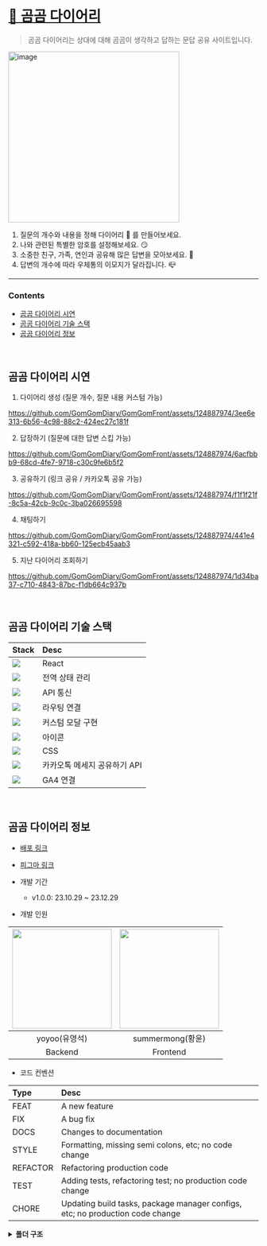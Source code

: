 # [🐻 곰곰 다이어리](https://gomgomdiary.site/)
> 곰곰 다이어리는 상대에 대해 곰곰이 생각하고 답하는 문답 공유 사이트입니다.

<a href="https://gomgomdiary.site/">
<img width="344" alt="image" src="https://github.com/GomGomDiary/GomGomFront/assets/124887974/1e51346e-5c57-4f4a-bc4e-f0e0c207b9c0">
</a>

1. 질문의 개수와 내용을 정해 다이어리 💌 를 만들어보세요.
2. 나와 관련된 특별한 암호를 설정해보세요. 😏
3. 소중한 친구, 가족, 연인과 공유해 많은 답변을 모아보세요. 👥
4. 답변의 개수에 따라 우체통의 이모지가 달라집니다. 📪
<hr />


<!-- TOC -->
### Contents
* [곰곰 다이어리 시연](#곰곰-다이어리-시연)
* [곰곰 다이어리 기술 스택](#곰곰-다이어리-기술-스택)
* [곰곰 다이어리 정보](#곰곰-다이어리-정보)
<br />
<!-- TOC -->


## 곰곰 다이어리 시연
1. 다이어리 생성 (질문 개수, 질문 내용 커스텀 가능)

https://github.com/GomGomDiary/GomGomFront/assets/124887974/3ee6e313-6b56-4c98-88c2-424ec27c181f

2. 답장하기 (질문에 대한 답변 스킵 가능)

https://github.com/GomGomDiary/GomGomFront/assets/124887974/6acfbbb9-68cd-4fe7-9718-c30c9fe6b5f2

3. 공유하기 (링크 공유 / 카카오톡 공유 가능)

https://github.com/GomGomDiary/GomGomFront/assets/124887974/f1f1f21f-8c5a-42cb-9c0c-3ba026695598

4. 채팅하기

https://github.com/GomGomDiary/GomGomFront/assets/124887974/441e4321-c592-418a-bb60-125ecb45aab3

5. 지난 다이어리 조회하기

https://github.com/GomGomDiary/GomGomFront/assets/124887974/1d34ba37-c710-4843-87bc-f1db664c937b

<br />


## 곰곰 다이어리 기술 스택
| Stack                                                                                                                    | Desc                         |
| :----------------------------------------------------------------------------------------------------------------------- | :--------------------------- |
| <img src="https://img.shields.io/badge/React-61DAFB?style=flat-square&logo=React&logoColor=white"/>                      | React                        |
| <img src="https://img.shields.io/badge/Recoil-3578E5?style=flat-square&logo=Recoil&logoColor=white"/>                    | 전역 상태 관리               |
| <img src="https://img.shields.io/badge/Axios-5A29E4?style=flat-square&logo=Axios&logoColor=white"/>                      | API 통신                     |
| <img src="https://img.shields.io/badge/React Router-CA4245?style=flat-square&logo=ReactRouter&logoColor=white"/>         | 라우팅 연결                  |
| <img src="https://img.shields.io/badge/React modal-10539F?style=flat-square&logoColor=white"/>                           | 커스텀 모달 구현             |
| <img src="https://img.shields.io/badge/React Icons-E7157B?style=flat-square&logo=ReactIcons&logoColor=white"/>           | 아이콘                       |
| <img src="https://img.shields.io/badge/CSS Modules-000000?style=flat-square&logo=CSSModules&logoColor=white"/>           | CSS                          |
| <img src="https://img.shields.io/badge/KakaoTalk-FFCD00?style=flat-square&logo=KakaoTalk&logoColor=white"/>              | 카카오톡 메세지 공유하기 API |
| <img src="https://img.shields.io/badge/Google Analytics-E37400?style=flat-square&logo=GoogleAnalytics&logoColor=white"/> | GA4 연결                     |


<br />


## 곰곰 다이어리 정보
* [배포 링크](https://gomgomdiary.site/)
* [피그마 링크](https://www.figma.com/file/pAsCM4uEgsCYwCNH907xps/Yoyoo-%26-summermong?type=design&node-id=0-1&mode=design&t=N4pwOJY5is1YHGme-0)
  
* 개발 기간
  * v1.0.0: 23.10.29 ~ 23.12.29
 
* 개발 인원

| <img src="https://img.dmitory.com/img/201810/6d1/qxm/6d1qxmdXEIamYoam4QeaYy.jpg" width="200" height="200" /> | <img src="https://avatars.githubusercontent.com/u/124887974?v=4" width="200" height="200" /> |
| :----------------------------------------------------------------------------------------------------------: | :------------------------------------------------------------------------------------------: |
|                                                yoyoo(유영석)                                                 |                                       summermong(황윤)                                       |
|                                                   Backend                                                    |                                           Frontend                                           |


* 코드 컨벤션

| Type     | Desc                                                                          |
| :------- | :---------------------------------------------------------------------------- |
| FEAT     | A new feature                                                                 |
| FIX      | A bug fix                                                                     |
| DOCS     | Changes to documentation                                                      |
| STYLE    | Formatting, missing semi colons, etc; no code change                          |
| REFACTOR | Refactoring production code                                                   |
| TEST     | Adding tests, refactoring test; no production code change                     |
| CHORE    | Updating build tasks, package manager configs, etc; no production code change |
  
<details>
  <summary><b>폴더 구조</b></summary>
    
```📦src
┣ 📂Home
 ┃ ┣ 📜Header.js
 ┃ ┣ 📜Header.module.css
 ┃ ┣ 📜Main.js
 ┃ ┗ 📜Main.module.css
 ┣ 📂Pages
 ┃ ┣ 📂Create
 ┃ ┃ ┣ 📜DisplayAnswer.js
 ┃ ┃ ┣ 📜DisplayAnswer.module.css
 ┃ ┃ ┣ 📜DisplayAnswerList.js
 ┃ ┃ ┣ 📜DisplayAnswerList.module.css
 ┃ ┃ ┣ 📜Finish.js
 ┃ ┃ ┣ 📜Finish.module.css
 ┃ ┃ ┣ 📜QuestionList.js
 ┃ ┃ ┣ 📜QuestionList.module.css
 ┃ ┃ ┣ 📜QuestionNumber.js
 ┃ ┃ ┣ 📜QuestionNumber.module.css
 ┃ ┃ ┣ 📜Welcome.js
 ┃ ┃ ┣ 📜Welcome.module.css
 ┃ ┃ ┣ 📜WriteChallenge.js
 ┃ ┃ ┣ 📜WriteChallenge.module.css
 ┃ ┃ ┣ 📜WriteCounterSign.js
 ┃ ┃ ┗ 📜WriteCounterSign.module.css
 ┃ ┣ 📂History
 ┃ ┃ ┣ 📜History.js
 ┃ ┃ ┣ 📜History.module.css
 ┃ ┃ ┣ 📜HistoryItem.js
 ┃ ┃ ┗ 📜HistoryItem.module.css
 ┃ ┣ 📂Response
 ┃ ┃ ┣ 📜Done.js
 ┃ ┃ ┣ 📜Done.module.css
 ┃ ┃ ┣ 📜MatchChallenge.js
 ┃ ┃ ┣ 📜MatchChallenge.module.css
 ┃ ┃ ┣ 📜WriteAnswererName.js
 ┃ ┃ ┣ 📜WriteAnswererName.module.css
 ┃ ┃ ┣ 📜WriteResponse.js
 ┃ ┃ ┗ 📜WriteResponse.module.css
 ┃ ┣ 📜NotFound.js
 ┃ ┗ 📜NotFound.module.css
 ┣ 📂api
 ┃ ┣ 📜cookie.js
 ┃ ┗ 📜customAxios.js
 ┣ 📂components
 ┃ ┣ 📜AnswerModal.js
 ┃ ┣ 📜AnswerModal.module.css
 ┃ ┣ 📜Btn.js
 ┃ ┣ 📜Btn.module.css
 ┃ ┣ 📜ConfettiEffect.js
 ┃ ┣ 📜ConfirmModal.js
 ┃ ┣ 📜CustomModal.js
 ┃ ┣ 📜CustomModal.module.css
 ┃ ┣ 📜Input.js
 ┃ ┣ 📜Input.module.css
 ┃ ┣ 📜ResponseContent.js
 ┃ ┣ 📜ResponseContent.module.css
 ┃ ┣ 📜WhiteBtn.js
 ┃ ┗ 📜WhiteBtn.module.css
 ┣ 📂store
 ┃ ┣ 📂Create
 ┃ ┃ ┣ 📜Answer.js
 ┃ ┃ ┣ 📜Challenge.js
 ┃ ┃ ┣ 📜CounterSign.js
 ┃ ┃ ┣ 📜OriginQuestionArr.js
 ┃ ┃ ┣ 📜OriginQuestionNum.js
 ┃ ┃ ┣ 📜Question.js
 ┃ ┃ ┣ 📜QuestionArr.js
 ┃ ┃ ┣ 📜QuestionNum.js
 ┃ ┃ ┣ 📜Questioner.js
 ┃ ┃ ┣ 📜UpdateClick.js
 ┃ ┃ ┗ 📜UserCookie.js
 ┃ ┗ 📂Response
 ┃ ┃ ┣ 📜Answerer.js
 ┃ ┃ ┣ 📜AnswererCookie.js
 ┃ ┃ ┣ 📜AnswererToken.js
 ┃ ┃ ┗ 📜Response.js
 ┣ 📜App.css
 ┣ 📜App.js
 ┣ 📜gtag.js
 ┣ 📜index.css
 ┗ 📜index.js
```

</details>
